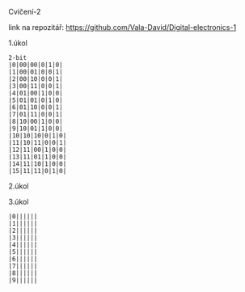 Cvičení-2

link na repozitář: https://github.com/Vala-David/Digital-electronics-1 

1.úkol

```
2-bit 
|0|00|00|0|1|0|
|1|00|01|0|0|1|
|2|00|10|0|0|1|
|3|00|11|0|0|1|
|4|01|00|1|0|0|
|5|01|01|0|1|0|
|6|01|10|0|0|1|
|7|01|11|0|0|1|
|8|10|00|1|0|0|
|9|10|01|1|0|0|
|10|10|10|0|1|0|
|11|10|11|0|0|1|
|12|11|00|1|0|0|
|13|11|01|1|0|0|
|14|11|10|1|0|0|
|15|11|11|0|1|0|
```

2.úkol




3.úkol

```
|0||||||
|1||||||
|2||||||
|3||||||
|4||||||
|5||||||
|6||||||
|7||||||
|8||||||
|9||||||
```
